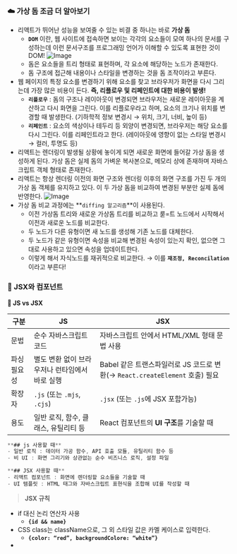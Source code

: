 ### ☁️ 가상 돔 조금 더 알아보기

- 리액트가 뛰어난 성능을 보여줄 수 있는 비결 중 하나는 바로 **가상 돔**
  - **`DOM`** 이란, 웹 사이트에 접속하면 보이는 각각의 요소들이 모여 하나의 문서를 구성하는데 이런 문서구조를 프로그래밍 언어가 이해할 수 있도록 표현한 것이 DOM!
    ![Image](https://github.com/user-attachments/assets/d2a153de-c1b3-41ca-8f95-f2d0af7a2b4e)
  - 돔은 요소들을 트리 형태로 표현하며, 각 요소에 해당하는 노드가 존재한다.
  - 돔 구조에 접근해 내용이나 스타일을 변경하는 것을 돔 조작이라고 부른다.
- 웹 페이지의 특정 요소를 변경하기 위해 요소를 찾고 브라우저가 화면을 다시 그리는데 가장 많은 비용이 든다. **즉, 리플로우 및 리페인트에 대한 비용이 발생!**
  - **`리플로우`** : 돔의 구조나 레이아웃이 변경되면 브라우저는 새로운 레이아웃을 계산하고 다시 화면을 그린다. 이를 리플로우라고 하며, 요소의 크기나 위치를 변경할 때 발생한다. (기하학적 정보 변경시 → 위치, 크기, 너비, 높이 등)
  - **`리페인트`** : 요소의 색상이나 테두리 등 외양이 변경되면, 브라우저는 해당 요소를 다시 그린다. 이를 리페인트라고 한다. (레이아웃에 영향이 없는 스타일 변경시 → 컬러, 투명도 등)
- 리액트는 렌더링이 발생될 상황에 놓이게 되면 새로운 화면에 들어갈 가상 돔을 생성하게 된다. 가상 돔은 실제 돔의 가벼운 복사본으로, 메모리 상에 존재하며 자바스크립트 객체 형태로 존재한다.
- 리액트는 항상 렌더링 이전의 화면 구조와 렌더링 이후의 화면 구조를 가진 두 개의 가상 돔 객체를 유지하고 있다. 이 두 가상 돔을 비교하여 변경된 부분만 실제 돔에 반영한다.
  ![Image](https://github.com/user-attachments/assets/41c1b5cf-c315-4ed3-bca9-c6573b6d9c99)
- 가상 돔 비교 과정에는 **`diffing 알고리즘`**이 사용된다.
  - 이전 가상돔 트리와 새로운 가상돔 트리를 비교하고 룯=트 노드에서 시작해서 이전과 새로운 노드를 비교한다.
  - 두 노드가 다른 유형이면 새 노드를 생성해 기존 노드를 대체한다.
  - 두 노드가 같은 유형이면 속성을 비교해 변경된 속성이 있는지 확인, 없으면 그대로 사용하고 있으면 속성을 업데이트한다.
  - 이렇게 해서 자식노드를 재귀적으로 비교한다. → 이를 **`재조정, Reconcilation`** 이라고 부른다!

### 🐧 JSX와 컴포넌트

<aside>

**🖤 JS vs JSX**

</aside>

| 구분        | JS                                             | JSX                                                                         |
| ----------- | ---------------------------------------------- | --------------------------------------------------------------------------- |
| 문법        | 순수 자바스크립트 코드                         | 자바스크립트 안에서 HTML/XML 형태 문법 사용                                 |
| 파싱 필요성 | 별도 변환 없이 브라우저나 런타임에서 바로 실행 | Babel 같은 트랜스파일러로 JS 코드로 변환(→ `React.createElement` 호출) 필요 |
| 확장자      | `.js` (또는 `.mjs`, `.cjs`)                    | `.jsx` (또는 `.js`에 JSX 포함가능)                                          |
| 용도        | 일반 로직, 함수, 클래스, 유틸리티 등           | React 컴포넌트의 **UI 구조**를 기술할 때                                    |

```jsx
**## js 사용할 때**
- 일반 로직 : 데이터 가공 함수, API 호출 모듈, 유틸리티 함수 등
- 비 UI : 화면 그리기와 상관없는 순수 비즈니스 로직, 설정 파일

**## JSX 사용할 때**
- 리액트 컴포넌트 : 화면에 렌더링할 요소들을 기술할 때
- UI 템플릿 : HTML 태그와 자바스크립트 표현식을 조합해 UI를 작성할 때
```

> **JSX 규칙**

- if 대신 논리 연산자 사용
  - **`{id && name}`**
- CSS class는 className으로, 그 외 스타일 값은 카멜 케이스로 입력한다.
  - **`{color: “red”, backgroundColore: “white”}`**
- <script/> 태그 삽입이 무력화
  - **`인젝션 공격에 안전하다!`**

> **리액트와 컴포넌트**

- **리액트는 컴포넌트 기반의 UI 라이브러리**
  - 페이지의 모든 요소를 컴포넌트 단위로 개발한다.
  - 완성된 컴포넌트를 조립하여 하나의 페이지를 구성한다.
- **컴포넌트**
  - 컴포넌트의 이름은 항상 대문자로 시작
  - 속성(props)를 받고, 상태를 가진다.
  - 가능한 독립적으로 실행되도록 작성하고, 데이터 영역과 UI를 분리해야 한다.
- **Props**
  - 부모가 자식 컴포넌트에 단일 객체 형태로 전달한 값
  - 읽기 전용으로, 자식이 직접 변경할 수 없다.
- **State**
  - 컴포넌트 내부에서 선언하고 변경할 수 있는 데이터
  - 변경되면 자동으로 리렌더링된다.
  - UI의 동적 변화를 관리한다.
- **Method**
  - 버튼 클릭 같은 이벤트에 대응하기 위한 함수 내부 로직 또는 props/state를 업데이트할 수 있다.

<aside>

**🛠 클래스형 컴포넌트 vs 함수형 컴포넌트**

</aside>

- **`클래스형 컴포넌트`**

  ```jsx
  import React, { Component } from "react";

  class Greeting extends Component {
    render() {
      const { name } = this.props;
      return <h1>Hello, {name}!</h1>;
    }
  }
  ```

  - React.Component를 상속받아 render() 메서드 안에서 JSX를 리턴한다.
  - 상태관리를 위한 this.state, 생명주기 메서드(componentDidMount 등)를 직접 사용할 수 있다.
  - **생명주기 메서드**
    - **`constructor`** → **`render`** → **`componentDidMount`** → (업데이트) → **`shouldComponentUpdate`** → **`render`** → **`componentDidUpdate`**
    - 언마운트 시 componentWillUnmount 등
      ![Image](https://github.com/user-attachments/assets/9d24eaf0-6716-42be-a381-54d9e72f22dd)

- **`함수형 컴포넌트`**

  ```jsx
  import React from "react";

  function Greeting({ name }) {
    return <h1>Hello, {name}!</h1>;
  }

  // 또는 화살표 함수
  const Greeting = ({ name }) => <h1>Hello, {name}!</h1>;
  ```

  - 순수 함수처럼 props를 받아 JSX를 리턴한다.
  - React 16.8 이후 **`Hooks`** 사용으로 상태관리, 생명주기 효과 등을 사용할 수 있게 되면서 함수형 컴포넌트는 클래스형 컴포넌트를 완전히 대체할 수 있게 되었다.
  - 문법이 단순하고 보일러플레이트가 적다.
    - **`보일러플레이트`** 란, 프로그래밍에서 반복적으로 작성해야 하는 그대로 복사해도 되는 표준화된 코드 조각들을 의미한다.
  - 내부 구현상 불필요한 오버헤드가 적어 약간 더 가볍다.
  - Hooks 사용 가능
    - useState, useEffect, useRef 등 다양한 훅으로 상태와 사이드 이펙트를 관리한다.
    - 커스텀 훅으로 로직 재사용 용이

> **Props, State, Variable**

- **`Props`**
  - 자식 컴포넌트는 변경할 수 없다.
  - 렌더링될 때 한번만 설정된다. 즉, 렌더링 이후 변경되지 않는다.
- **`State`**
  - useState로 state를 생성할 수 있다.
  - 부모의 상태가 변경되면 그 상태를 참조하는 모든 자식 컴포넌트들의 리렌더링이 일어난다. → 상태를 좁게 사용하여야 성능에 유리
- **`Variable`**
  - 변경된다고 해서 리렌더링에 영향이 없다.
  - 값은 바뀌지만 화면에는 아무런 영향을 주지 않는다.

### 🐬 React Hooks

- **`Hook?`**
  - 함수형 컴포넌트에서 클래스로 만든 리액트 컴포넌트의 기능을 이용하도록 도와주는 함수 → **리액트 함수형 컴포넌트에서 상태나 생명주기 기능을 사용할 수 있게 해주는 특별한 함수**
- **`Hook의 원칙`**
  - 컴포넌트 영역 안에서만 작동한다.
    - 컴포넌트/커스텀훅 내부에서만 호출해야 한다.
  - 기능을 여러 훅으로 나누면 좋다.
    - 가독성 및 기능 단위 분리 → 테스트/유지보수에 유리
  - 컴포넌트의 최상위 레이어에서만 호출해야 한다.
    - 조건문, 반복문 등 블록 내부에서는 호출 불가

> **상태관리 Hooks**

- **`useState`** : 상태를 사용할 수 있게 해줌
- **`useContext`** : 컴포넌트 트리 전체에 전역 데이터를 전달할 때 사용
- **`useReducer`** : 상태 로직이 복잡하거나 여러 상태를 다룰 때 사용

> **메모화 Hooks**

- **`useMemo`** : 계산 결과를 메모이제이션 해서 성능을 최적화
- **`useCallback`** : 함수 인스턴스를 재사용하고 싶을 때 사용

### ✨ useContext

- 리액트의 일반적인 데이터 흐름은 부모 → 자식을 통해 prop로 단방향으로 흐른다. 이 뎁스의 깊이가 매우 깊을 때 일일히 단계별로 전달하는 것은 효율적이지 못하므로, 전역 데이터를 사용할 수 있도록 하는 것이 useContext 훅이다.
- 리액트 공식 문서에서는 context를 너무 많이 사용하면 컴포넌트의 재사용성이 떨어지기 때문에 꼭 필요할 때만 사용하는 것이 좋다고 언급하고 있다.

**📌 사용 방법**

1. **`createContext import` (context 폴더 생성 후 ThemeContext.js 파일 생성)**

   ```jsx
   import { createContext } from "react";

   export const TemeContext = createContext(null); // 기본값 null
   ```

2. **`최상위 컴포넌트로 가서 context import, provider로 감싸주기`**

   ```jsx
   import { useState } from "react";
   import "./App.css";
   import Page from "./Compopnents/Page";
   import { ThemeContext } from "./context/ThemeContext";

   function App() {
     const [isDark, setIsDark] = useState(false);

     return (
       <ThemeContext.Provider value={{ isDark, setIsDark }}>
         <Page />
       </ThemeContext.Provider>
     );
   }
   export default App;
   ```

3. **`전역 데이터를 사용해야 하는 컴포넌트에서 useContext 훅 사용`**

   ```jsx
   import { useContext } from "react";
   import { ThemeContext } from "../context/ThemeContext";

   const Header = () => {
     // 📌
     const { isDark } = useContext(ThemeContext);
     return (
       <header
         className="header"
         style={{
           backgroundColor: isDark ? "black" : "lightgray",
           color: isDark ? "white" : "black",
         }}
       >
         <h1>Welcome 홍길동!</h1>
       </header>
     );
   };

   export default Header;
   ```

4. **`여러 가지 전역 데이터 공유하기`**

   ```jsx
   <UserContext.Provider value={"사용자"}>
     <ThemeContext.Provider value={{ isDark, setIsDark }}>
       <Page />
     </ThemeContext.Provider>
   </UserContext.Provider>
   ```

### ☘️ useReducer

- 리액트의 useReducer는 상태 관리와 상태 업데이트를 다루는 리액트 훅 중 하나이다. 이 훅은 주로 복잡한 상태 관리 로직을 다루거나 여러 컴포넌트 간에 상태를 공유할 때 사용한다.
- useState와 비슷한 역할을 하지만, 좀 더 구조화된 방식으로 상태를 관리하도록 돕는다.

**🫡 useReducer() 선언과 initialState**

```jsx
const [state, dispatch] = useReducer(reducer, initialState);
```

- **`state`** : 상태 이름
- **`dispatch`** : 상태 변경시 필요한 정보를 전달하는 함수
- **`reducer`** : dispatch를 확인해서 state를 변경해 주는 함수
- **`initialState`** : state에 전달할 초기 값

**🧶 reducer()와 action에 대해서**

- reducer()는 2가지 인자를 받는다.
  - state : 위에서 선언한 state 값이 들어간다.
  - action : 업데이트를 위한 정보를 가지고 있는 ‘객체’ 즉, 위에서 선언한 dispatch라고 생각한다.
    ```jsx
    function reducer(state, action) {
      switch (action.type) {
        case "PLUS":
          return state + 1;
        case "MINUS":
          return state - 1;
        default:
          return state;
      }
    }
    ```

**🍄 action 객체 (dispatch)**

- action 객체 즉 dispatch는 주문서와 같은 역할을 한다.
- reducer에 적어두었던 type (주문 명령어)를 적는다.
  ```jsx
  // 1을 더하는 액션(주문 명령)
  {
    type: 'PLUS'
  }
  // 1을 빼는 액션(주문 명령)
  {
    type: 'MINUS'
  }
  // input 값을(빵 속 재료 등) 변경하는 액션(주문 명령)
  {
    type: 'CHANGE_INGREDIENT',
    ingredient : 'corn',
    price : 3000
  }
  // 새로운 객체(빵)를 생성하는 액션 (주문 명령)
  {
    type: 'CREATE_BREAD',
    bread: {
      name: 'corn_bread',
      price: 4500
    },
    ingredient: {
      name: 'corn',
      value: '300g'
    }
  }
  ```

**😁 dispatch**

- state를 변경할 수 있는 명령어와 정보들을 세팅하는 곳

  - 상태변경을 트리거

  ```jsx
  // 1번째 방법
  const onPlus = () => {
     dispatch({type : 'PLUS'})
  }

  <button onClick={onPlus}>Plus</button>

  /// 2번째 방법
  <button onClick={() => dispatch({ type: 'PLUS' })}>Plus</button>
  ```

**👾 예제 코드**

```jsx
import React, { useReducer } from "react";

function reducer(state, action) {
  switch (action.type) {
    case "PLUS":
      return state + 1;
    case "MINUS":
      return state - 1;
    default:
      return state;
  }
}

function Baking() {
  // 3을 value 저장
  // 위에 선언했던 값을 변경하는 reducer 함수를 넣어주기!
  // reducer속 로직들을 실행시킬 명령어가 담겨있는 dispatch 선언
  const [value, dispatch] = useReducer(reducer, 3);

  const onPlus = () => {
    dispatch({ type: "PLUS" });
  };

  const onMinus = () => {
    dispatch({ type: "MINUS" });
  };

  return (
    <div>
      <h1>{number}</h1>
      <button onClick={onPlus}>+1</button>
      <button onClick={onMinus}>-1</button>
    </div>
  );
}

export default Baking;
```

### 😺 useMemo, useCallback

- 리액트에서 성능 최적화를 위해 자주 사용되는 두 가지 Hook
  - **두 훅 모두 불필요한 렌더링을 방지하고, 성능을 개선해 준다.**
- **`useMemo`**
  - 특정 값의 계산 결과를 메모이제이션하여 디펜던시가 변경되지 않는 한 동일한 값을 반환한다.
- **`useCallback`**
  - 특정 함수를 메모이제이션하여, 디펜던시가 변경되지 않는 한 동일한 함수를 반환한다.
  - 리액트는 컴포넌트가 렌더링될 때마다 내부에서 선언된 함수가 새로 생성되기 때문에, useCallback을 사용한다.

> **useMemo의 작동 원리와 사용법**

```jsx
const memoizedValue = useMemo(() => {
  return computeExpensiveValue(a, b);
}, [a, b]);
```

- a와 b가 변경되지 않는 한 computeExpensiveValue는 다시 호출되지 않는다.
  - **렌더링 비용이 높은 컴포넌트에서 사용하면 유용하며, 복잡하거나 대규모 데이터를 처리하는 경우 사용하면 좋다.**

> **useCallback의 작동 원리와 사용법**

```jsx
const memoizedCallback = useCallback(() => {
  doSomething(a, b);
}, [a, b]);
```

- a와 b가 변경되지 않는 한 doSomething 함수는 새로 생성되지 않는다.
  - **useCallback은 특히 자식 컴포넌트가 React.memo로 최적화되어 있는 경우에 유용하다. 함수가 변경되지 않으면, 자식 컴포넌트가 불필요하게 렌더링되지 않기 때문이다.**

> **두 훅의 차이점**

- useMemo는 **값을 메모이제이션**하고, useCallback은 **함수를 메모이제이션**한다. 따라서 메모이제이션할 대상이 값인지 함수인지에 따라 훅을 적절하게 선택하는 것이 적합하다.
- 복잡한 계산 수행 컴포넌트 → **`useMemo`**
- 자식 컴포넌트에 함수를 props로 전달할 때 → **`useCallback`**
- **`React.memo`** 로 컴포넌트 렌더링 성능 향상

https://github.com/yeonjuan/dev-blog/blob/master/JavaScript/should-you-really-use-usememo.md

→ 복잡도 5000 이상일 때만 유의미한 후속 렌더링 효율 향상이 이루어진다 하니 참고… 어설프게 적용했다가는 더욱 중요한 초기 렌더링 속도를 놓칠 수 있다.

